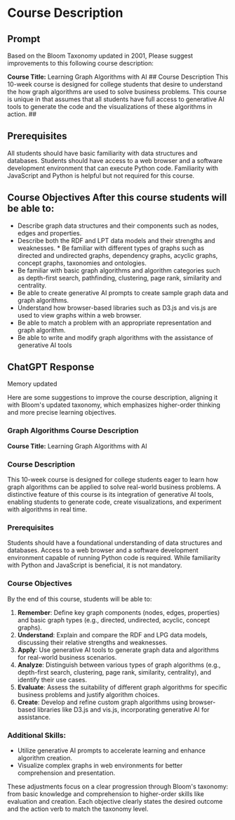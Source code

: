 # Course Description

## Prompt

Based on the Bloom Taxonomy updated in 2001, Please suggest improvements to this following course description:

**Course Title:** Learning Graph Algorithms with AI ## Course Description This 10-week course is designed for college students that desire to understand the how graph algorithms are used to solve business problems. This course is unique in that assumes that all students have full access to generative AI tools to generate the code and the visualizations of these algorithms in action. ## 

## Prerequisites
All students should have basic familiarity with data structures and databases. Students should have access to a web browser and a software development environment that can execute Python code. Familiarity with JavaScript and Python is helpful but not required for this course. 

## Course Objectives After this course students will be able to:

* Describe graph data structures and their components such as nodes, edges and properties.
* Describe both the RDF and LPT data models and their strengths and weaknesses. * Be familiar with different types of graphs such as directed and undirected graphs, dependency graphs, acyclic graphs, concept graphs, taxonomies and ontologies.
* Be familiar with basic graph algorithms and algorithm categories such as depth-first search, pathfinding, clustering, page rank, similarity and centrality.
* Be able to create generative AI prompts to create sample graph data and graph algorithms.
* Understand how browser-based libraries such as D3.js and vis.js are used to view graphs within a web browser.
* Be able to match a problem with an appropriate representation and graph algorithm.
* Be able to write and modify graph algorithms with the assistance of generative AI tools

## ChatGPT Response

Memory updated

Here are some suggestions to improve the course description, aligning it with Bloom's updated taxonomy, which emphasizes higher-order thinking and more precise learning objectives.

### Graph Algorithms Course Description

**Course Title:** Learning Graph Algorithms with AI

### Course Description

This 10-week course is designed for college students eager to learn how graph algorithms can be applied to solve real-world business problems. A distinctive feature of this course is its integration of generative AI tools, enabling students to generate code, create visualizations, and experiment with algorithms in real time.

### Prerequisites

Students should have a foundational understanding of data structures and databases. Access to a web browser and a software development environment capable of running Python code is required. While familiarity with Python and JavaScript is beneficial, it is not mandatory.

### Course Objectives

By the end of this course, students will be able to:

1.  **Remember**: Define key graph components (nodes, edges, properties) and basic graph types (e.g., directed, undirected, acyclic, concept graphs).
2.  **Understand**: Explain and compare the RDF and LPG data models, discussing their relative strengths and weaknesses.
3.  **Apply**: Use generative AI tools to generate graph data and algorithms for real-world business scenarios.
4.  **Analyze**: Distinguish between various types of graph algorithms (e.g., depth-first search, clustering, page rank, similarity, centrality), and identify their use cases.
5.  **Evaluate**: Assess the suitability of different graph algorithms for specific business problems and justify algorithm choices.
6.  **Create**: Develop and refine custom graph algorithms using browser-based libraries like D3.js and vis.js, incorporating generative AI for assistance.

### Additional Skills:

-   Utilize generative AI prompts to accelerate learning and enhance algorithm creation.
-   Visualize complex graphs in web environments for better comprehension and presentation.

These adjustments focus on a clear progression through Bloom's taxonomy: from basic knowledge and comprehension to higher-order skills like evaluation and creation. Each objective clearly states the desired outcome and the action verb to match the taxonomy level.
